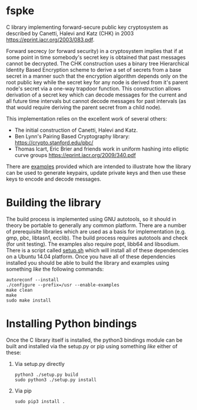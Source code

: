 # fspke

C library implementing forward-secure public key cryptosystem as described
by Canetti, Halevi and Katz (CHK) in 2003 <https://eprint.iacr.org/2003/083.pdf>.

Forward secrecy (or forward security) in a cryptosystem implies that if at
some point in time somebody's secret key is obtained that past messages
cannot be decrypted. The CHK construction uses a binary tree Hierarchical
Identity Based Encryption scheme to derive a set of secrets from a base secret
in a manner such that the encryption algorithm depends only on the root public
key while the secret key for any node is derived from it's parent node's secret
via a one-way trapdoor function. This construction allows derivation of a secret
key which can decode messages for the current and all future time intervals
but cannot decode messages for past intervals (as that would require deriving
the parent secret from a child node).

This implementation relies on the excellent work of several others:
* The initial construction of Canetti, Halevi and Katz.
* Ben Lynn's Pairing Based Cryptography library: <https://crypto.stanford.edu/pbc/>
* Thomas Icart, Eric Brier and friends work in uniform hashing into elliptic curve groups <https://eprint.iacr.org/2009/340.pdf>

There are [examples](examples) provided which are intended to illustrate how the library
can be used to generate keypairs, update private keys and then use these keys
to encode and decode messages.

# Building the library

The build process is implemented using GNU autotools, so it should in theory
be portable to generally any common platform. There are a number of prerequisite
libraries which are used as a basis for implementation (e.g. gmp, pbc,
libtasn1, ecclib). The build process requires autotools and check (for unit testing).
The examples also require popt, libb64 and libsodium. There is a script called
[setup.sh](setup.sh) which will install all of these dependencies on a Ubuntu 14.04 platform.
Once you have all of these dependencies installed you should be able to build the
library and examples using something *like* the following commands:

```
autoreconf --install
./configure --prefix=/usr --enable-examples
make clean
make
sudo make install
```

# Installing Python bindings

Once the C library itself is installed, the python3 bindings module can be built
and installed via the setup.py or pip using something *like* either of these:

1. Via setup.py directly

    ```
    python3 ./setup.py build
    sudo python3 ./setup.py install
    ```

1. Via pip

    ```
    sudo pip3 install .
    ```
